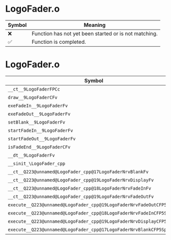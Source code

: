 # LogoFader.o
| Symbol | Meaning 
| ------------- | ------------- 
| :x: | Function has not yet been started or is not matching. 
| :white_check_mark: | Function is completed. 


# LogoFader.o
| Symbol | Decompiled? |
| ------------- | ------------- |
| `__ct__9LogoFaderFPCc` | :x: |
| `draw__9LogoFaderCFv` | :x: |
| `exeFadeIn__9LogoFaderFv` | :x: |
| `exeFadeOut__9LogoFaderFv` | :x: |
| `setBlank__9LogoFaderFv` | :x: |
| `startFadeIn__9LogoFaderFv` | :x: |
| `startFadeOut__9LogoFaderFv` | :x: |
| `isFadeEnd__9LogoFaderCFv` | :x: |
| `__dt__9LogoFaderFv` | :x: |
| `__sinit_\LogoFader_cpp` | :x: |
| `__ct__Q223@unnamed@LogoFader_cpp@17LogoFaderNrvBlankFv` | :x: |
| `__ct__Q223@unnamed@LogoFader_cpp@19LogoFaderNrvDisplayFv` | :x: |
| `__ct__Q223@unnamed@LogoFader_cpp@18LogoFaderNrvFadeInFv` | :x: |
| `__ct__Q223@unnamed@LogoFader_cpp@19LogoFaderNrvFadeOutFv` | :x: |
| `execute__Q223@unnamed@LogoFader_cpp@19LogoFaderNrvFadeOutCFP5Spine` | :x: |
| `execute__Q223@unnamed@LogoFader_cpp@18LogoFaderNrvFadeInCFP5Spine` | :x: |
| `execute__Q223@unnamed@LogoFader_cpp@19LogoFaderNrvDisplayCFP5Spine` | :x: |
| `execute__Q223@unnamed@LogoFader_cpp@17LogoFaderNrvBlankCFP5Spine` | :x: |

